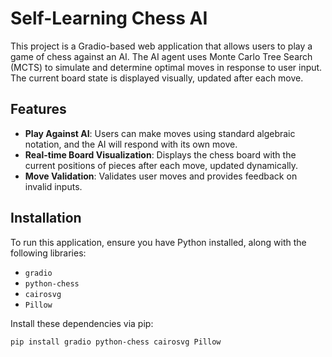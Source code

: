 # Self-Learning Chess AI

This project is a Gradio-based web application that allows users to play a game of chess against an AI. The AI agent uses Monte Carlo Tree Search (MCTS) to simulate and determine optimal moves in response to user input. The current board state is displayed visually, updated after each move.

## Features

- **Play Against AI**: Users can make moves using standard algebraic notation, and the AI will respond with its own move.
- **Real-time Board Visualization**: Displays the chess board with the current positions of pieces after each move, updated dynamically.
- **Move Validation**: Validates user moves and provides feedback on invalid inputs.

## Installation

To run this application, ensure you have Python installed, along with the following libraries:

- `gradio`
- `python-chess`
- `cairosvg`
- `Pillow`

Install these dependencies via pip:

```bash
pip install gradio python-chess cairosvg Pillow
